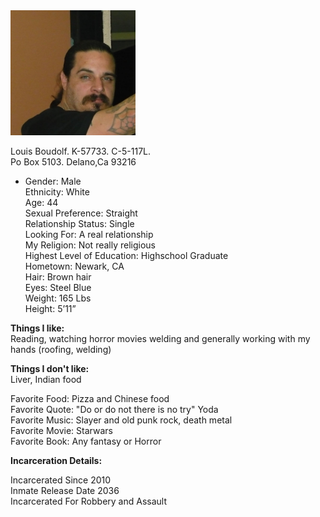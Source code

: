 
<img width="200" height="200" src="https://raw.githubusercontent.com/LouisBoudolf/profile/master/Louis.jpg" />

Louis Boudolf. K-57733. C-5-117L.  
Po Box 5103. Delano,Ca 93216   



   -  Gender: Male  
   Ethnicity: White  
   Age: 44  
   Sexual Preference: Straight  
   Relationship Status: Single  
   Looking For: A real relationship  
   My Religion: Not really religious  
   Highest Level of Education: Highschool Graduate  
   Hometown: Newark, CA  
   Hair: Brown hair  
   Eyes: Steel Blue  
   Weight: 165 Lbs  
   Height: 5’11”  
     
 **Things I like:**  
   Reading, watching horror movies welding and generally working with my hands (roofing, welding)  
   
 **Things I don't like:**  
   Liver, Indian food  
    
  
   Favorite Food: Pizza and Chinese food  
   Favorite Quote: "Do or do not there is no try" Yoda  
   Favorite Music: Slayer and old punk rock, death metal  
   Favorite Movie: Starwars  
   Favorite Book: Any fantasy or Horror  
   
     
  **Incarceration Details:**  
  
   Incarcerated Since 2010  
   Inmate Release Date 2036  
   Incarcerated For Robbery and Assault  
   
 
